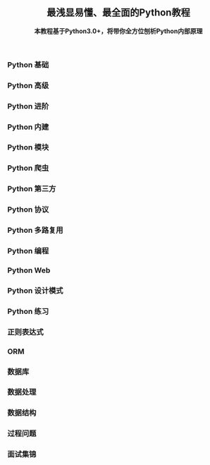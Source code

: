 <div align="center">

## 最浅显易懂、最全面的Python教程

**本教程基于Python3.0+，将带你全方位刨析Python内部原理**

</div>

<br>

### Python 基础

### Python 高级

### Python 进阶

### Python 内建

### Python 模块

### Python 爬虫

### Python 第三方

### Python 协议

### Python 多路复用

### Python 编程

### Python Web

### Python 设计模式

### Python 练习

### 正则表达式

### ORM

### 数据库

### 数据处理

### 数据结构

### 过程问题

### 面试集锦
